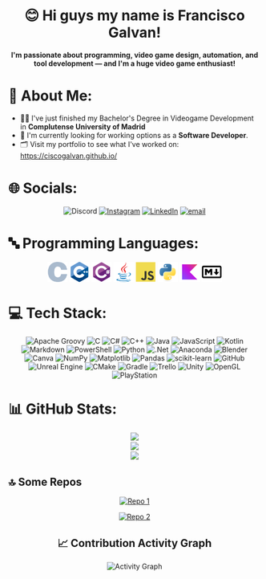 <div align="center">


# 😊​ Hi guys my name is Francisco Galvan!

**I'm passionate about programming, video game design, automation, and tool development — and I'm a huge video game enthusiast!**
</div>

# 💫 About Me:
- ​​👨‍🎓 I've just finished my Bachelor's Degree in Videogame Development in __Complutense University of Madrid__
- 💼 I'm currently looking for working options as a __Software Developer__.
- 🗂️ Visit my portfolio to see what I've worked on: https://ciscogalvan.github.io/


# 🌐 Socials:

<div align="center">

![Discord](https://img.shields.io/badge/Discord-cisquinho12-%237289DA.svg?logo=discord&logoColor=white) [![Instagram](https://img.shields.io/badge/Instagram-%23E4405F.svg?logo=Instagram&logoColor=white)](https://instagram.com/micrack12) [![LinkedIn](https://img.shields.io/badge/LinkedIn-%230077B5.svg?logo=linkedin&logoColor=white)](https://www.linkedin.com/in/francisco-miguel-galv%C3%A1n-mu%C3%B1oz-b923a7313/) [![email](https://img.shields.io/badge/Email-D14836?logo=gmail&logoColor=white)](mailto:francisgalvan@hotmail.es) 

</div>


# 🔤 Programming Languages:

<div align="center">

<img src="https://raw.githubusercontent.com/devicons/devicon/master/icons/c/c-original.svg" alt="C" height="40" />  
<img src="https://raw.githubusercontent.com/devicons/devicon/master/icons/cplusplus/cplusplus-original.svg" alt="C++" height="40" />  
<img src="https://raw.githubusercontent.com/devicons/devicon/master/icons/csharp/csharp-original.svg" alt="C#" height="40" />  
<img src="https://raw.githubusercontent.com/devicons/devicon/master/icons/java/java-original.svg" alt="Java" height="40" />  
<img src="https://raw.githubusercontent.com/devicons/devicon/master/icons/javascript/javascript-original.svg" alt="JavaScript" height="40" />  
<img src="https://raw.githubusercontent.com/devicons/devicon/master/icons/python/python-original.svg" alt="Python" height="40" />  
<img src="https://raw.githubusercontent.com/devicons/devicon/master/icons/kotlin/kotlin-original.svg" alt="Kotlin" height="40" />  
<img src="https://raw.githubusercontent.com/devicons/devicon/master/icons/markdown/markdown-original.svg" alt="Markdown" height="40" />  

</div>

# 💻 Tech Stack:

<div align="center">

![Apache Groovy](https://img.shields.io/badge/Apache%20Groovy-4298B8.svg?style=flat&logo=Apache+Groovy&logoColor=white) ![C](https://img.shields.io/badge/c-%2300599C.svg?style=flat&logo=c&logoColor=white) ![C#](https://img.shields.io/badge/c%23-%23239120.svg?style=flat&logo=csharp&logoColor=white) ![C++](https://img.shields.io/badge/c++-%2300599C.svg?style=flat&logo=c%2B%2B&logoColor=white) ![Java](https://img.shields.io/badge/java-%23ED8B00.svg?style=flat&logo=openjdk&logoColor=white) ![JavaScript](https://img.shields.io/badge/javascript-%23323330.svg?style=flat&logo=javascript&logoColor=%23F7DF1E) ![Kotlin](https://img.shields.io/badge/kotlin-%237F52FF.svg?style=flat&logo=kotlin&logoColor=white) ![Markdown](https://img.shields.io/badge/markdown-%23000000.svg?style=flat&logo=markdown&logoColor=white) ![PowerShell](https://img.shields.io/badge/PowerShell-%235391FE.svg?style=flat&logo=powershell&logoColor=white) ![Python](https://img.shields.io/badge/python-3670A0?style=flat&logo=python&logoColor=ffdd54) ![.Net](https://img.shields.io/badge/.NET-5C2D91?style=flat&logo=.net&logoColor=white) ![Anaconda](https://img.shields.io/badge/Anaconda-%2344A833.svg?style=flat&logo=anaconda&logoColor=white) ![Blender](https://img.shields.io/badge/blender-%23F5792A.svg?style=flat&logo=blender&logoColor=white) ![Canva](https://img.shields.io/badge/Canva-%2300C4CC.svg?style=flat&logo=Canva&logoColor=white) ![NumPy](https://img.shields.io/badge/numpy-%23013243.svg?style=flat&logo=numpy&logoColor=white) ![Matplotlib](https://img.shields.io/badge/Matplotlib-%23ffffff.svg?style=flat&logo=Matplotlib&logoColor=black) ![Pandas](https://img.shields.io/badge/pandas-%23150458.svg?style=flat&logo=pandas&logoColor=white) ![scikit-learn](https://img.shields.io/badge/scikit--learn-%23F7931E.svg?style=flat&logo=scikit-learn&logoColor=white) ![GitHub](https://img.shields.io/badge/github-%23121011.svg?style=flat&logo=github&logoColor=white) ![Unreal Engine](https://img.shields.io/badge/unrealengine-%23313131.svg?style=flat&logo=unrealengine&logoColor=white) ![CMake](https://img.shields.io/badge/CMake-%23008FBA.svg?style=flat&logo=cmake&logoColor=white) ![Gradle](https://img.shields.io/badge/Gradle-02303A.svg?style=flat&logo=Gradle&logoColor=white) ![Trello](https://img.shields.io/badge/Trello-%23026AA7.svg?style=flat&logo=Trello&logoColor=white) ![Unity](https://img.shields.io/badge/unity-%23000000.svg?style=flat&logo=unity&logoColor=white) ![OpenGL](https://img.shields.io/badge/OpenGL-white?logo=OpenGL&style=flat) ![PlayStation](https://img.shields.io/badge/PlayStation-%230045B8.svg?style=flat&logo=playstation&logoColor=white)



</div>

# 📊 GitHub Stats:

<div align="center">

![](https://github-readme-stats.vercel.app/api?username=CiscoGalvan&theme=neon&hide_border=false&include_all_commits=true&count_private=true)<br/>
![](https://nirzak-streak-stats.vercel.app/?user=CiscoGalvan&theme=neon&hide_border=false)<br/>
![](https://github-readme-stats.vercel.app/api/top-langs/?username=CiscoGalvan&theme=neon&hide_border=false&include_all_commits=true&count_private=true&layout=compact)


</div>

## 🔝 Some Repos

<div align="center">

[![Repo 1](https://github-readme-stats.vercel.app/api/pin/?username=CiscoGalvan&repo=TFG&theme=neon)](https://github.com/CiscoGalvan/TFG)


[![Repo 2](https://github-readme-stats.vercel.app/api/pin/?username=UCM-FDI-DISIA&repo=VeryReal&theme=neon)](https://github.com/UCM-FDI-DISIA/VeryReal)

## 📈 Contribution Activity Graph
![Activity Graph](https://github-readme-activity-graph.vercel.app/graph?username=CiscoGalvan&theme=github-compact)

</div>

<!-- Proudly created with GPRM ( https://gprm.itsvg.in ) -->